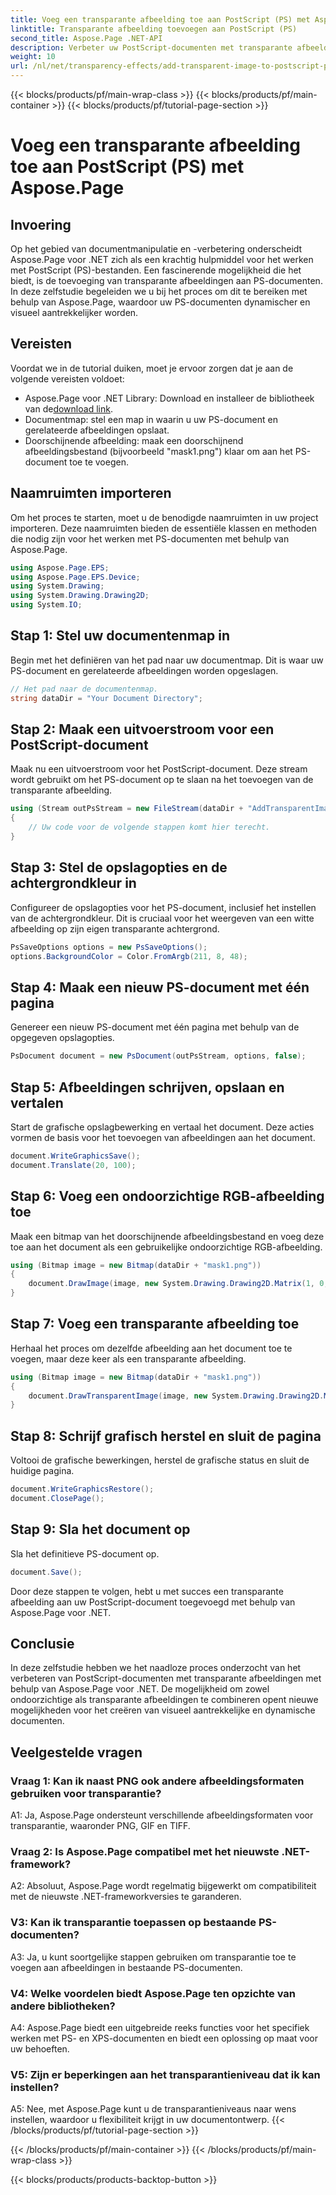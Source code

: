```yaml
---
title: Voeg een transparante afbeelding toe aan PostScript (PS) met Aspose.Page
linktitle: Transparante afbeelding toevoegen aan PostScript (PS)
second_title: Aspose.Page .NET-API
description: Verbeter uw PostScript-documenten met transparante afbeeldingen met Aspose.Page voor .NET. Volg onze stapsgewijze handleiding voor dynamische en visueel aantrekkelijke resultaten.
weight: 10
url: /nl/net/transparency-effects/add-transparent-image-to-postscript-ps/
---
```


{{< blocks/products/pf/main-wrap-class >}}
{{< blocks/products/pf/main-container >}}
{{< blocks/products/pf/tutorial-page-section >}}

# Voeg een transparante afbeelding toe aan PostScript (PS) met Aspose.Page

## Invoering

Op het gebied van documentmanipulatie en -verbetering onderscheidt Aspose.Page voor .NET zich als een krachtig hulpmiddel voor het werken met PostScript (PS)-bestanden. Een fascinerende mogelijkheid die het biedt, is de toevoeging van transparante afbeeldingen aan PS-documenten. In deze zelfstudie begeleiden we u bij het proces om dit te bereiken met behulp van Aspose.Page, waardoor uw PS-documenten dynamischer en visueel aantrekkelijker worden.

## Vereisten

Voordat we in de tutorial duiken, moet je ervoor zorgen dat je aan de volgende vereisten voldoet:

-  Aspose.Page voor .NET Library: Download en installeer de bibliotheek van de[download link](https://releases.aspose.com/page/net/).
- Documentmap: stel een map in waarin u uw PS-document en gerelateerde afbeeldingen opslaat.
- Doorschijnende afbeelding: maak een doorschijnend afbeeldingsbestand (bijvoorbeeld "mask1.png") klaar om aan het PS-document toe te voegen.

## Naamruimten importeren

Om het proces te starten, moet u de benodigde naamruimten in uw project importeren. Deze naamruimten bieden de essentiële klassen en methoden die nodig zijn voor het werken met PS-documenten met behulp van Aspose.Page.

```csharp
using Aspose.Page.EPS;
using Aspose.Page.EPS.Device;
using System.Drawing;
using System.Drawing.Drawing2D;
using System.IO;
```

## Stap 1: Stel uw documentenmap in

Begin met het definiëren van het pad naar uw documentmap. Dit is waar uw PS-document en gerelateerde afbeeldingen worden opgeslagen.

```csharp
// Het pad naar de documentenmap.
string dataDir = "Your Document Directory";
```

## Stap 2: Maak een uitvoerstroom voor een PostScript-document

Maak nu een uitvoerstroom voor het PostScript-document. Deze stream wordt gebruikt om het PS-document op te slaan na het toevoegen van de transparante afbeelding.

```csharp
using (Stream outPsStream = new FileStream(dataDir + "AddTransparentImage_outPS.ps", FileMode.Create))
{
    // Uw code voor de volgende stappen komt hier terecht.
}
```

## Stap 3: Stel de opslagopties en de achtergrondkleur in

Configureer de opslagopties voor het PS-document, inclusief het instellen van de achtergrondkleur. Dit is cruciaal voor het weergeven van een witte afbeelding op zijn eigen transparante achtergrond.

```csharp
PsSaveOptions options = new PsSaveOptions();
options.BackgroundColor = Color.FromArgb(211, 8, 48);
```

## Stap 4: Maak een nieuw PS-document met één pagina

Genereer een nieuw PS-document met één pagina met behulp van de opgegeven opslagopties.

```csharp
PsDocument document = new PsDocument(outPsStream, options, false);
```

## Stap 5: Afbeeldingen schrijven, opslaan en vertalen

Start de grafische opslagbewerking en vertaal het document. Deze acties vormen de basis voor het toevoegen van afbeeldingen aan het document.

```csharp
document.WriteGraphicsSave();
document.Translate(20, 100);
```

## Stap 6: Voeg een ondoorzichtige RGB-afbeelding toe

Maak een bitmap van het doorschijnende afbeeldingsbestand en voeg deze toe aan het document als een gebruikelijke ondoorzichtige RGB-afbeelding.

```csharp
using (Bitmap image = new Bitmap(dataDir + "mask1.png"))
{
    document.DrawImage(image, new System.Drawing.Drawing2D.Matrix(1, 0, 0, 1, 100, 0), Color.Empty);
}
```

## Stap 7: Voeg een transparante afbeelding toe

Herhaal het proces om dezelfde afbeelding aan het document toe te voegen, maar deze keer als een transparante afbeelding.

```csharp
using (Bitmap image = new Bitmap(dataDir + "mask1.png"))
{
    document.DrawTransparentImage(image, new System.Drawing.Drawing2D.Matrix(1, 0, 0, 1, 350, 0), 255);
}
```

## Stap 8: Schrijf grafisch herstel en sluit de pagina

Voltooi de grafische bewerkingen, herstel de grafische status en sluit de huidige pagina.

```csharp
document.WriteGraphicsRestore();
document.ClosePage();
```

## Stap 9: Sla het document op

Sla het definitieve PS-document op.

```csharp
document.Save();
```

Door deze stappen te volgen, hebt u met succes een transparante afbeelding aan uw PostScript-document toegevoegd met behulp van Aspose.Page voor .NET.

## Conclusie

In deze zelfstudie hebben we het naadloze proces onderzocht van het verbeteren van PostScript-documenten met transparante afbeeldingen met behulp van Aspose.Page voor .NET. De mogelijkheid om zowel ondoorzichtige als transparante afbeeldingen te combineren opent nieuwe mogelijkheden voor het creëren van visueel aantrekkelijke en dynamische documenten.

## Veelgestelde vragen

### Vraag 1: Kan ik naast PNG ook andere afbeeldingsformaten gebruiken voor transparantie?

A1: Ja, Aspose.Page ondersteunt verschillende afbeeldingsformaten voor transparantie, waaronder PNG, GIF en TIFF.

### Vraag 2: Is Aspose.Page compatibel met het nieuwste .NET-framework?

A2: Absoluut, Aspose.Page wordt regelmatig bijgewerkt om compatibiliteit met de nieuwste .NET-frameworkversies te garanderen.

### V3: Kan ik transparantie toepassen op bestaande PS-documenten?

A3: Ja, u kunt soortgelijke stappen gebruiken om transparantie toe te voegen aan afbeeldingen in bestaande PS-documenten.

### V4: Welke voordelen biedt Aspose.Page ten opzichte van andere bibliotheken?

A4: Aspose.Page biedt een uitgebreide reeks functies voor het specifiek werken met PS- en XPS-documenten en biedt een oplossing op maat voor uw behoeften.

### V5: Zijn er beperkingen aan het transparantieniveau dat ik kan instellen?

A5: Nee, met Aspose.Page kunt u de transparantieniveaus naar wens instellen, waardoor u flexibiliteit krijgt in uw documentontwerp.
{{< /blocks/products/pf/tutorial-page-section >}}

{{< /blocks/products/pf/main-container >}}
{{< /blocks/products/pf/main-wrap-class >}}

{{< blocks/products/products-backtop-button >}}
